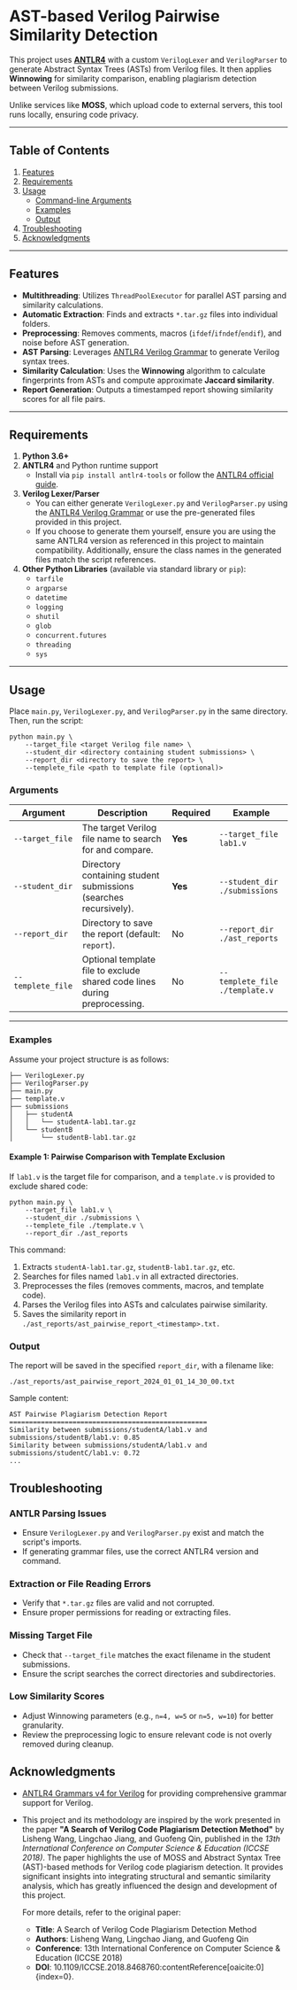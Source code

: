 # AST-based Verilog Pairwise Similarity Detection

This project uses **[ANTLR4](https://www.antlr.org/)** with a custom `VerilogLexer` and `VerilogParser` to generate Abstract Syntax Trees (ASTs) from Verilog files. It then applies **Winnowing** for similarity comparison, enabling plagiarism detection between Verilog submissions.

Unlike services like **MOSS**, which upload code to external servers, this tool runs locally, ensuring code privacy.

---

## Table of Contents
1. [Features](#features)  
2. [Requirements](#requirements)  
3. [Usage](#usage)  
    - [Command-line Arguments](#command-line-arguments)  
    - [Examples](#examples)  
    - [Output](#output)  
4. [Troubleshooting](#troubleshooting)  
5. [Acknowledgments](#acknowledgments)  

---

## Features
- **Multithreading**: Utilizes `ThreadPoolExecutor` for parallel AST parsing and similarity calculations.
- **Automatic Extraction**: Finds and extracts `*.tar.gz` files into individual folders.
- **Preprocessing**: Removes comments, macros (`ifdef`/`ifndef`/`endif`), and noise before AST generation.
- **AST Parsing**: Leverages [ANTLR4 Verilog Grammar](https://github.com/antlr/grammars-v4/tree/master/verilog) to generate Verilog syntax trees.
- **Similarity Calculation**: Uses the **Winnowing** algorithm to calculate fingerprints from ASTs and compute approximate **Jaccard similarity**.
- **Report Generation**: Outputs a timestamped report showing similarity scores for all file pairs.

---

## Requirements

1. **Python 3.6+**  
2. **ANTLR4** and Python runtime support  
   - Install via `pip install antlr4-tools` or follow the [ANTLR4 official guide](https://www.antlr.org/).  
3. **Verilog Lexer/Parser**  
   - You can either generate `VerilogLexer.py` and `VerilogParser.py` using the [ANTLR4 Verilog Grammar](https://github.com/antlr/grammars-v4/tree/master/verilog) or use the pre-generated files provided in this project.  
   - If you choose to generate them yourself, ensure you are using the same ANTLR4 version as referenced in this project to maintain compatibility. Additionally, ensure the class names in the generated files match the script references.  
4. **Other Python Libraries** (available via standard library or `pip`):  
   - `tarfile`
   - `argparse`
   - `datetime`
   - `logging`
   - `shutil`
   - `glob`
   - `concurrent.futures`
   - `threading`  
   - `sys`

---

## Usage

Place `main.py`, `VerilogLexer.py`, and `VerilogParser.py` in the same directory. Then, run the script:

```
python main.py \
    --target_file <target Verilog file name> \
    --student_dir <directory containing student submissions> \
    --report_dir <directory to save the report> \
    --templete_file <path to template file (optional)>
```

### Arguments

| **Argument**         | **Description**                                                          | **Required** | **Example**                          |
|----------------------|--------------------------------------------------------------------------|--------------|--------------------------------------|
| `--target_file`      | The target Verilog file name to search for and compare.                  | **Yes**      | `--target_file lab1.v`               |
| `--student_dir`      | Directory containing student submissions (searches recursively).         | **Yes**      | `--student_dir ./submissions`        |
| `--report_dir`       | Directory to save the report (default: `report`).                        | No           | `--report_dir ./ast_reports`         |
| `--templete_file`    | Optional template file to exclude shared code lines during preprocessing.| No           | `--templete_file ./template.v`       |

---

### Examples
Assume your project structure is as follows:
```
├── VerilogLexer.py
├── VerilogParser.py
├── main.py
├── template.v
├── submissions
│   ├── studentA
│   │   └── studentA-lab1.tar.gz
│   └── studentB
│       └── studentB-lab1.tar.gz
```

#### Example 1: **Pairwise Comparison with Template Exclusion**

If `lab1.v` is the target file for comparison, and a `template.v` is provided to exclude shared code:
```
python main.py \
    --target_file lab1.v \
    --student_dir ./submissions \
    --templete_file ./template.v \
    --report_dir ./ast_reports
```

This command:
1. Extracts `studentA-lab1.tar.gz`, `studentB-lab1.tar.gz`, etc.
2. Searches for files named `lab1.v` in all extracted directories.
3. Preprocesses the files (removes comments, macros, and template code).
4. Parses the Verilog files into ASTs and calculates pairwise similarity.
5. Saves the similarity report in `./ast_reports/ast_pairwise_report_<timestamp>.txt.`

### Output
The report will be saved in the specified `report_dir`, with a filename like:
```
./ast_reports/ast_pairwise_report_2024_01_01_14_30_00.txt
```
Sample content:
```
AST Pairwise Plagiarism Detection Report
==================================================
Similarity between submissions/studentA/lab1.v and submissions/studentB/lab1.v: 0.85
Similarity between submissions/studentA/lab1.v and submissions/studentC/lab1.v: 0.72
...
```

## Troubleshooting

### ANTLR Parsing Issues
- Ensure `VerilogLexer.py` and `VerilogParser.py` exist and match the script's imports.
- If generating grammar files, use the correct ANTLR4 version and command.

### Extraction or File Reading Errors
- Verify that `*.tar.gz` files are valid and not corrupted.
- Ensure proper permissions for reading or extracting files.

### Missing Target File
- Check that `--target_file` matches the exact filename in the student submissions.
- Ensure the script searches the correct directories and subdirectories.

### Low Similarity Scores
- Adjust Winnowing parameters (e.g., `n=4, w=5` or `n=5, w=10`) for better granularity.
- Review the preprocessing logic to ensure relevant code is not overly removed during cleanup.


## Acknowledgments

- [ANTLR4 Grammars v4 for Verilog](https://github.com/antlr/grammars-v4/tree/master/verilog) for providing comprehensive grammar support for Verilog.
- This project and its methodology are inspired by the work presented in the paper **"A Search of Verilog Code Plagiarism Detection Method"** by Lisheng Wang, Lingchao Jiang, and Guofeng Qin, published in the *13th International Conference on Computer Science & Education (ICCSE 2018)*. The paper highlights the use of MOSS and Abstract Syntax Tree (AST)-based methods for Verilog code plagiarism detection. It provides significant insights into integrating structural and semantic similarity analysis, which has greatly influenced the design and development of this project.

    For more details, refer to the original paper:
    - **Title**: A Search of Verilog Code Plagiarism Detection Method
    - **Authors**: Lisheng Wang, Lingchao Jiang, and Guofeng Qin
    - **Conference**: 13th International Conference on Computer Science & Education (ICCSE 2018)
    - **DOI**: 10.1109/ICCSE.2018.8468760&#8203;:contentReference[oaicite:0]{index=0}.
